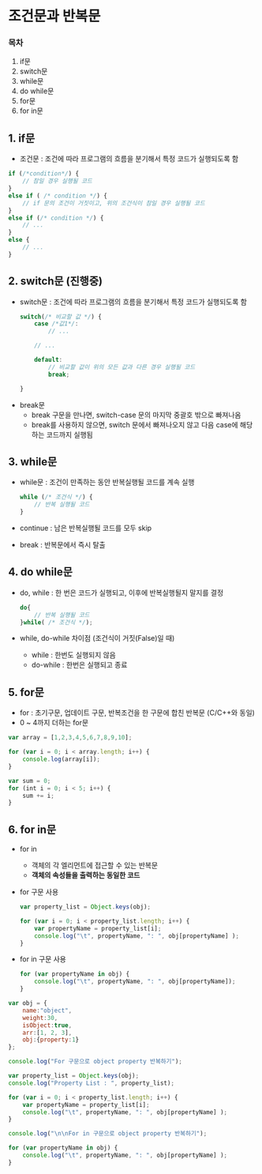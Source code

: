 # 조건문과 반복문

### 목차
1. if문
2. switch문
3. while문
4. do while문
5. for문
6. for in문

## 1. if문
- 조건문 : 조건에 따라 프로그램의 흐름을 분기해서 특정 코드가 실행되도록 함

```javascript
if (/*condition*/) {
	// 참일 경우 실행될 코드
}
else if ( /* condition */) {
	// if 문의 조건이 거짓이고, 위의 조건식이 참일 경우 실행될 코드
}
else if (/* condition */) {
	// ...
}
else {
	// ...
}
```
## 2. switch문 (진행중)
- switch문 : 조건에 따라 프로그램의 흐름을 분기해서 특정 코드가 실행되도록 함
	```javascript
	switch(/* 비교할 값 */) {
		case /*값1*/:
			// ...

		// ...

		default:
			// 비교할 값이 위의 모든 값과 다른 경우 실행될 코드
			break;

	}
	```
- break문
	- break 구문을 만나면, switch-case 문의 마지막 중괄호 밖으로 빠져나옴
	- break를 사용하지 않으면, switch 문에서 빠져나오지 않고 다음 case에 해당하는 코드까지 실행됨
## 3. while문
- while문 : 조건이 만족하는 동안 반복실행될 코드를 계속 실행
	```javascript
	while (/* 조건식 */) {
		// 반복 실행될 코드
	}
	```

- continue : 남은 반복실행될 코드를 모두 skip
- break : 반복문에서 즉시 탈출
## 4. do while문
- do, while : 한 번은 코드가 실행되고, 이후에 반복실행될지 말지를 결정

	```javascript
	do{
		// 반복 실행될 코드
	}while( /* 조건식 */);
	```

- while, do-while 차이점 (조건식이 거짓(False)일 때)
	- while : 한번도 실행되지 않음
	- do-while : 한번은 실행되고 종료
## 5. for문
- for : 초기구문, 업데이트 구문, 반복조건을 한 구문에 합친 반복문 (C/C++와 동일)
- 0 ~ 4까지 더하는 for문

```javascript
var array = [1,2,3,4,5,6,7,8,9,10];

for (var i = 0; i < array.length; i++) {
	console.log(array[i]);
}
```

```javascript
var sum = 0;
for (int i = 0; i < 5; i++) {
	sum += i;
}
```

## 6. for in문
- for in
	- 객체의 각 엘리먼트에 접근할 수 있는 반복문
	- **객체의 속성들을 출력하는 동일한 코드**

- for 구문 사용
	```javascript
	var property_list = Object.keys(obj);

	for (var i = 0; i < property_list.length; i++) {
		var propertyName = property_list[i];
		console.log("\t", propertyName, ": ", obj[propertyName] );
	}
	```

- for in 구문 사용
	```javascript
	for (var propertyName in obj) {
		console.log("\t", propertyName, ": ", obj[propertyName]);
	}
	```

```javascript
var obj = {
	name:"object",
	weight:30,
	isObject:true,
	arr:[1, 2, 3],
	obj:{property:1}
};

console.log("For 구문으로 object property 반복하기");

var property_list = Object.keys(obj);
console.log("Property List : ", property_list);

for (var i = 0; i < property_list.length; i++) {
	var propertyName = property_list[i];
	console.log("\t", propertyName, ": ", obj[propertyName] );
}

console.log("\n\nFor in 구문으로 object property 반복하기");

for (var propertyName in obj) {
	console.log("\t", propertyName, ": ", obj[propertyName] );
}
```


